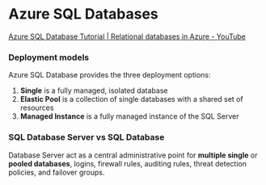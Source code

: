 # Azure SQL Databases

[Azure SQL Database Tutorial \| Relational databases in Azure - YouTube](https://www.youtube.com/watch?v=BgvEOkcR0Wk&ab_channel=AdamMarczak-AzureforEveryone)

### Deployment models

Azure SQL Database provides the three deployment options:

1. **Single** is a fully managed, isolated database
2. **Elastic Pool** is a collection of single databases with a shared set of resources
3. **Managed Instance** is a fully managed instance of the SQL Server

### SQL Database Server vs SQL Database

Database Server act as a central administrative point for **multiple single** or **pooled databases**, logins, firewall rules, auditing rules, threat detection policies, and failover groups.
